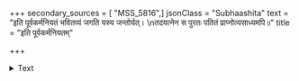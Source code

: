+++
secondary_sources = [ "MSS_5816",]
jsonClass = "Subhaashita"
text = "इति पूर्वकर्मनियतं भवितव्यं जगति यस्य जन्तोर्यत्।  \nतदयत्नेन स पुरतः पतितं प्राप्नोत्यसाध्यमपि॥"
title = "इति पूर्वकर्मनियतम्"

+++

<details><summary>Text</summary>

इति पूर्वकर्मनियतं भवितव्यं जगति यस्य जन्तोर्यत्।  
तदयत्नेन स पुरतः पतितं प्राप्नोत्यसाध्यमपि॥
</details>
